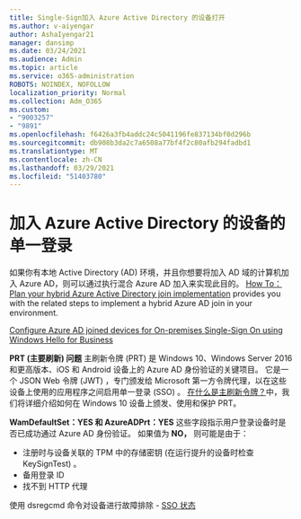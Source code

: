 ```yaml
---
title: Single-Sign加入 Azure Active Directory 的设备打开
ms.author: v-aiyengar
author: AshaIyengar21
manager: dansimp
ms.date: 03/24/2021
ms.audience: Admin
ms.topic: article
ms.service: o365-administration
ROBOTS: NOINDEX, NOFOLLOW
localization_priority: Normal
ms.collection: Adm_O365
ms.custom:
- "9003257"
- "9891"
ms.openlocfilehash: f6426a3fb4addc24c5041196fe837134bf0d296b
ms.sourcegitcommit: db908b3da2c7a6508a77bf4f2c80afb294fadbd1
ms.translationtype: MT
ms.contentlocale: zh-CN
ms.lasthandoff: 03/29/2021
ms.locfileid: "51403780"
---
```

# <a name="single-sign-on-for-azure-active-directory-joined-devices"></a>加入 Azure Active Directory 的设备的单一登录

如果你有本地 Active Directory (AD) 环境，并且你想要将加入 AD 域的计算机加入 Azure AD，则可以通过执行混合 Azure AD 加入来实现此目的。 [How To： Plan your hybrid Azure Active Directory join implementation](https://docs.microsoft.com/azure/active-directory/devices/hybrid-azuread-join-plan) provides you with the related steps to implement a hybrid Azure AD join in your environment.

[Configure Azure AD joined devices for On-premises Single-Sign On using Windows Hello for Business](https://docs.microsoft.com/azure/active-directory/devices/hybrid-azuread-join-plan) 

**PRT (主要刷新) 问题** 主刷新令牌 (PRT) 是 Windows 10、Windows Server 2016 和更高版本、iOS 和 Android 设备上的 Azure AD 身份验证的关键项目。 它是一个 JSON Web 令牌 (JWT) ，专门颁发给 Microsoft 第一方令牌代理，以在这些设备上使用的应用程序之间启用单一登录 (SSO) 。 [在什么是主刷新令牌？](https://docs.microsoft.com/azure/active-directory/devices/concept-primary-refresh-token)中，我们将详细介绍如何在 Windows 10 设备上颁发、使用和保护 PRT。

**WamDefaultSet：YES 和 AzureADPrt：YES** 这些字段指示用户登录设备时是否已成功通过 Azure AD 身份验证。 如果值为 **NO，** 则可能是由于：

- 注册时与设备关联的 TPM 中的存储密钥 (在运行提升的设备时检查 KeySignTest) 。
- 备用登录 ID
- 找不到 HTTP 代理

使用 dsregcmd 命令对设备进行故障排除 - [SSO 状态](https://docs.microsoft.com/azure/active-directory/devices/troubleshoot-device-dsregcmd#sso-state)

